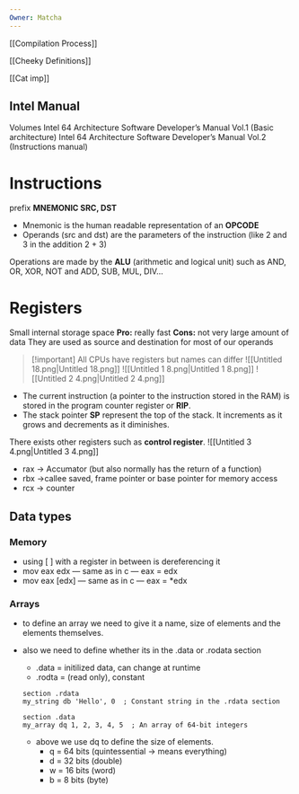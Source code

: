 ```yaml
---
Owner: Matcha
---
```

[[Compilation Process]]

[[Cheeky Definitions]]

[[Cat imp]]

## Intel Manual
Volumes
Intel 64 Architecture Software Developer’s Manual Vol.1 (Basic architecture)
Intel 64 Architecture Software Developer’s Manual Vol.2 (Instructions manual)
  
# Instructions
prefix **MNEMONIC SRC, DST**
- Mnemonic is the human readable representation of an **OPCODE**
- Operands (src and dst) are the parameters of the instruction (like 2 and 3 in the addition 2 + 3)
  
Operations are made by the **ALU** (arithmetic and logical unit) such as AND, OR, XOR, NOT and ADD, SUB, MUL, DIV…
  
# Registers
Small internal storage space
**Pro:** really fast
**Cons:** not very large amount of data
They are used as source and destination for most of our operands

> [!important] All CPUs have registers but names can differ
![[Untitled 18.png|Untitled 18.png]]
![[Untitled 1 8.png|Untitled 1 8.png]]
![[Untitled 2 4.png|Untitled 2 4.png]]
- The current instruction (a pointer to the instruction stored in the RAM) is stored in the program counter register or **RIP**.
- The stack pointer **SP** represent the top of the stack. It increments as it grows and decrements as it diminishes.
  
There exists other registers such as **control register**.
![[Untitled 3 4.png|Untitled 3 4.png]]
- rax → Accumator (but also normally has the return of a function)
- rbx →callee saved, frame pointer or base pointer for memory access
- rcx → counter
  
## Data types
### Memory
- using [ ] with a register in between is dereferencing it
- mov eax edx — same as in c — eax = edx
- mov eax [edx] — same as in c — eax = *edx
  
### Arrays
- to define an array we need to give it a name, size of elements and the elements themselves.
- also we need to define whether its in the .data or .rodata section
    
    - .data = initilized data, can change at runtime
    - .rodta = (read only), constant
    
    ```Assembly
    section .rdata
    my_string db 'Hello', 0  ; Constant string in the .rdata section
    ```
    
    ```Assembly
    section .data
    my_array dq 1, 2, 3, 4, 5  ; An array of 64-bit integers
    ```
    
    - above we use dq to define the size of elements.
        - q = 64 bits (quintessential → means everything)
        - d = 32 bits (double)
        - w = 16 bits (word)
        - b = 8 bits (byte)
